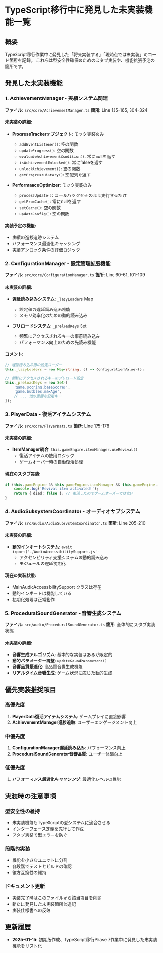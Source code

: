 # TypeScript移行中に発見した未実装機能一覧

## 概要
TypeScript移行作業中に発見した「将来実装する」「現時点では未実装」のコード箇所を記録。
これらは型安全性確保のためのスタブ実装や、機能拡張予定の箇所です。

## 発見した未実装機能

### 1. AchievementManager - 実績システム関連
**ファイル**: `src/core/AchievementManager.ts`
**箇所**: Line 135-165, 304-324

#### 未実装の詳細:
- **ProgressTrackerオブジェクト**: モック実装のみ
  - `addEventListener()`: 空の関数
  - `updateProgress()`: 空の関数
  - `evaluateAchievementCondition()`: 常にnullを返す
  - `isAchievementUnlocked()`: 常にfalseを返す
  - `unlockAchievement()`: 空の関数
  - `getProgressHistory()`: 空配列を返す

- **PerformanceOptimizer**: モック実装のみ
  - `processUpdate()`: コールバックをそのまま実行するだけ
  - `getFromCache()`: 常にnullを返す
  - `setCache()`: 空の関数
  - `updateConfig()`: 空の関数

#### 実装予定の機能:
- 実績の進捗追跡システム
- パフォーマンス最適化キャッシング
- 実績アンロック条件の評価ロジック

### 2. ConfigurationManager - 設定管理拡張機能
**ファイル**: `src/core/ConfigurationManager.ts`
**箇所**: Line 60-61, 101-109

#### 未実装の詳細:
- **遅延読み込みシステム**: `_lazyLoaders` Map
  - 設定値の遅延読み込み機能
  - メモリ効率化のための動的読み込み

- **プリロードシステム**: `_preloadKeys` Set
  - 頻繁にアクセスされるキーの事前読み込み
  - パフォーマンス向上のための先読み機能

#### コメント:
```typescript
// 遅延読み込み用の設定ローダー
this._lazyLoaders = new Map<string, () => ConfigurationValue>();

// 頻繁にアクセスされるキーのプリロード設定
this._preloadKeys = new Set([
    'game.scoring.baseScores',
    'game.bubbles.maxAge',
    // ... 他の重要な設定キー
]);
```

### 3. PlayerData - 復活アイテムシステム
**ファイル**: `src/core/PlayerData.ts`
**箇所**: Line 175-178

#### 未実装の詳細:
- **ItemManager統合**: `this.gameEngine.itemManager.useRevival()`
  - 復活アイテムの使用ロジック
  - ゲームオーバー時の自動復活処理

#### 現在のスタブ実装:
```typescript
if (this.gameEngine && this.gameEngine.itemManager && this.gameEngine.itemManager.useRevival()) {
    console.log('Revival item activated!');
    return { died: false }; // 復活したのでゲームオーバーではない
}
```

### 4. AudioSubsystemCoordinator - オーディオサブシステム
**ファイル**: `src/audio/AudioSubsystemCoordinator.ts`
**箇所**: Line 205-210

#### 未実装の詳細:
- **動的インポートシステム**: `await import('./AudioAccessibilitySupport.js')`
  - アクセシビリティ支援システムの動的読み込み
  - モジュールの遅延初期化

#### 現在の実装状態:
- MainAudioAccessibilitySupport クラスは存在
- 動的インポートは機能している
- 初期化処理は正常動作

### 5. ProceduralSoundGenerator - 音響生成システム
**ファイル**: `src/audio/ProceduralSoundGenerator.ts`
**箇所**: 全体的にスタブ実装状態

#### 未実装の詳細:
- **音響生成アルゴリズム**: 基本的な実装はあるが限定的
- **動的パラメーター調整**: `updateSoundParameters()` 
- **音響品質最適化**: 高品質音響生成機能
- **リアルタイム音響生成**: ゲーム状況に応じた動的生成

## 優先実装推奨項目

### 高優先度
1. **PlayerData復活アイテムシステム**: ゲームプレイに直接影響
2. **AchievementManager進捗追跡**: ユーザーエンゲージメント向上

### 中優先度
1. **ConfigurationManager遅延読み込み**: パフォーマンス向上
2. **ProceduralSoundGenerator音響品質**: ユーザー体験向上

### 低優先度
1. **パフォーマンス最適化キャッシング**: 最適化レベルの機能

## 実装時の注意事項

### 型安全性の維持
- 未実装機能もTypeScriptの型システムに適合させる
- インターフェース定義を先行して作成
- スタブ実装で型エラーを防ぐ

### 段階的実装
- 機能を小さなユニットに分割
- 各段階でテストとビルドの確認
- 後方互換性の維持

### ドキュメント更新
- 実装完了時はこのファイルから該当項目を削除
- 新たに発見した未実装箇所は追記
- 実装仕様書への反映

## 更新履歴
- **2025-01-15**: 初期版作成、TypeScript移行Phase 7作業中に発見した未実装機能をリスト化
